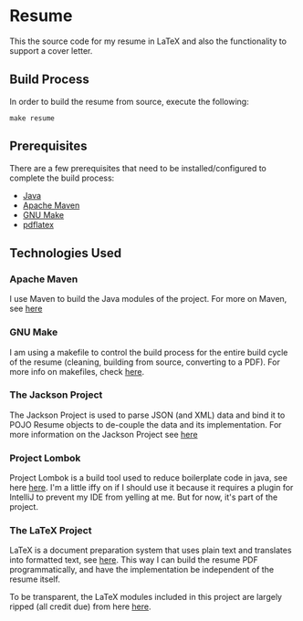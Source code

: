 # Resume

This the source code for my resume in LaTeX and also the functionality to support a cover letter.

## Build Process

In order to build the resume from source, execute the following:
```
make resume
```

## Prerequisites

There are a few prerequisites that need to be installed/configured to complete the build process:

* [Java](https://www.java.com/en/ "Duh")
* [Apache Maven](https://maven.apache.org/ "Apache Maven")
* [GNU Make](https://www.gnu.org/software/make/ "GNU Make")
* [pdflatex](http://www.math.rug.nl/~trentelman/jacob/pdflatex/pdflatex.html "pdflatex")

## Technologies Used

### Apache Maven

I use Maven to build the Java modules of the project. For more on Maven, see [here](https://maven.apache.org/ "Apache Maven")

### GNU Make

I am using a makefile to control the build process for the entire build cycle of the resume (cleaning, building from source, converting to 
a PDF). For more info on makefiles, check [here](https://www.gnu.org/software/make/ "GNU Make").

### The Jackson Project

The Jackson Project is used to parse JSON (and XML) data and bind it to POJO Resume objects to de-couple the data and its implementation. 
For more information on the Jackson Project see [here](https://github.com/FasterXML/jackson "The Jackson Project") 

### Project Lombok

Project Lombok is a build tool used to reduce boilerplate code in java, see here [here](https://projectlombok.org/ "Project Lombok"). I'm a 
little iffy on if I should use it because it requires a plugin for IntelliJ to prevent my IDE from yelling at me. But for now, it's part of 
the project.

### The LaTeX Project

LaTeX is a document preparation system that uses plain text and translates into formatted text, see 
[here](https://www.latex-project.org/ "The LaTex Project"). This way I can build the resume PDF programmatically, and have the implementation be independent of the resume itself.

To be transparent, the LaTeX modules included in this project are largely ripped (all credit due) from here
[here](https://www.sharelatex.com/templates/cv-or-resume?&nocdn=true "ShareLaTeX").
